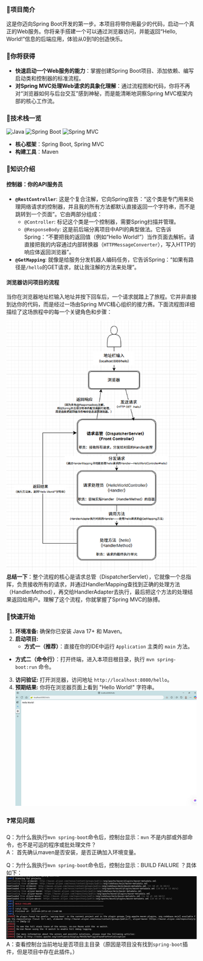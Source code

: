 ### 📍项目简介

这是你迈向Spring Boot开发的第一步。本项目将带你用最少的代码，启动一个真正的Web服务。你将亲手搭建一个可以通过浏览器访问，并能返回“Hello, World!”信息的后端应用，体验从0到1的创造快乐。

### 🎉你将获得

- **快速启动一个Web服务的能力**：掌握创建Spring Boot项目、添加依赖、编写启动类和控制器的标准流程。
- **对Spring MVC处理Web请求的具象化理解**：通过流程图和代码，你将不再对“浏览器如何与后台交互”感到神秘，而是能清晰地洞察Spring MVC框架内部的核心工作流。
### 🤖技术栈一览

![Java](https://img.shields.io/badge/Java-17+-blue.svg) ![Spring Boot](https://img.shields.io/badge/Spring%20Boot-3.x-brightgreen.svg) ![Spring MVC](https://img.shields.io/badge/Spring%20MVC-6.x-blue.svg)
- **核心框架**：Spring Boot, Spring MVC
- **构建工具**：Maven
### 📖知识介绍

#### 控制器：你的API服务员

- **`@RestController`**: 这是个复合注解，它向Spring宣告：“这个类是专门用来处理网络请求的控制器，并且我的所有方法都默认直接返回一个字符串，而不是跳转到一个页面”。它由两部分组成：
    - `@Controller`: 标记这个类是一个控制器，需要Spring扫描并管理。
    - `@ResponseBody`: 这是前后端分离项目中API的典型做法。它告诉Spring：“不要把我的返回值（例如“Hello World!”）当作页面去解析。请直接把我的内容通过内部转换器（`HTTPMessageConverter`），写入HTTP的响应体返回浏览器”。
- **`@GetMapping`**: 就像是给服务分发机器人编码任务，它告诉Spring：“如果有路径是`/hello`的GET请求，就让我注解的方法来处理”。

#### 浏览器访问项目的流程

当你在浏览器地址栏输入地址并按下回车后，一个请求就踏上了旅程。它并非直接到达你的代码，而是经过一场由Spring MVC精心组织的接力赛。下面流程图详细描绘了这场旅程中的每一个关键角色和步骤：


![01-请求处理流程图.png](../img/01-请求处理流程图.png)
**总结一下**：整个流程的核心是请求总管（DispatcherServlet），它就像一个总指挥，负责接收所有的请求，并通过HandlerMapping查找到正确的处理方法（HandlerMethod），再交给HandlerAdapter去执行，最后把这个方法的处理结果返回给用户。理解了这个流程，你就掌握了Spring MVC的脉搏。
### 🚀快速开始

1. **环境准备:** 确保你已安装 Java 17+ 和 Maven。
2. **启动项目:** 
	- **方式一（推荐）**：直接在你的IDE中运行 `Application` 主类的 `main` 方法。
- **方式二（命令行）**：打开终端，进入本项目根目录，执行 `mvn spring-boot:run` 命令。
3. **访问验证:** 打开浏览器，访问地址 `http://localhost:8080/hello`。
4. **预期结果:** 你将在浏览器页面上看到 "Hello World!" 字符串。
   ![01-项目访问成功截图.png](../img/01-项目访问成功截图.png)
### ❓常见问题

Q：为什么我执行`mvn spring-boot`命令后，控制台显示：`mvn` 不是内部或外部命令，也不是可运的程序或批处理文件？<br>
A： 首先确认maven是否安装，是否正确加入环境变量。

Q：为什么我执行`mvn spring-boot`命令后，控制台显示：BUILD FAILURE ？具体如下：<br>
![01-spring-boot插件未找到.png](../img/01-spring-boot插件未找到.png)
A：查看控制台当前地址是否项目主目录（原因是项目没有找到`spring-boot`插件，但是项目中存在此插件。）
